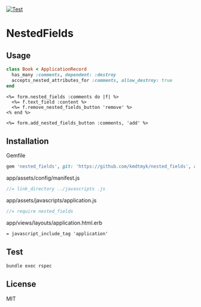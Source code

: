 [![Test](https://github.com/kmdtmyk/nested_fields/workflows/Test/badge.svg)](https://github.com/kmdtmyk/nested_fields/actions)

# NestedFields

## Usage

```ruby
class Book < ApplicationRecord
  has_many :comments, dependent: :destroy
  accepts_nested_attributes_for :comments, allow_destroy: true
end
```

```erb
<%= form.nested_fields :comments do |f| %>
  <%= f.text_field :content %>
  <%= f.remove_nested_fields_button 'remove' %>
<% end %>

<%= form.add_nested_fields_button :comments, 'add' %>
```

## Installation

Gemfile

```ruby
gem 'nested_fields', git: 'https://github.com/kmdtmyk/nested_fields', ref: '<commit_hash>'
```

app/assets/config/manifest.js

```js
//= link_directory ../javascripts .js
```

app/assets/javascripts/application.js

```js
//= require nested_fields
```

app/views/layouts/application.html.erb

```erb
= javascript_include_tag 'application'
```

## Test

```
bundle exec rspec
```

## License

MIT
